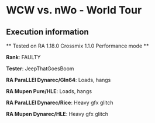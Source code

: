 # WCW vs. nWo - World Tour 

## Execution information

** Tested on RA 1.18.0 Crossmix 1.1.0 Performance mode **

**Rank**: FAULTY

**Tester**: JeepThatGoesBoom


**RA ParaLLEl Dynarec/Gln64**: Loads, hangs

**RA Mupen Pure/HLE**: Loads, hangs

**RA ParaLLEl Dynarec/Rice**: Heavy gfx glitch

**RA Mupen Dynarec/HLE**: Heavy gfx glitch